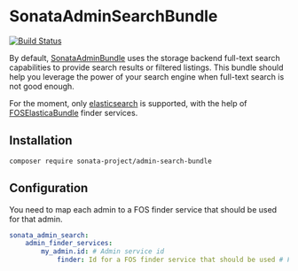 # SonataAdminSearchBundle

[![Build Status][0]][1]

By default, [SonataAdminBundle][2] uses the storage backend full-text search
capabilities to provide search results or filtered listings. This bundle should
help you leverage the power of your search engine when full-text search is not
good enough.

For the moment, only [elasticsearch][3] is supported, with the help of
[FOSElasticaBundle][4] finder services.

## Installation

    composer require sonata-project/admin-search-bundle

## Configuration

You need to map each admin to a FOS finder service that should be used for that
admin.

```yaml
sonata_admin_search:
    admin_finder_services:
        my_admin.id: # Admin service id
            finder: Id for a FOS finder service that should be used # Finder service
```

[0]:https://travis-ci.org/sonata-project/SonataAdminSearchBundle.svg?branch=master
[1]:https://travis-ci.org/sonata-project/SonataAdminSearchBundle
[2]:http://sonata-project.org/bundles/admin
[3]:http://www.elasticsearch.org/
[4]:https://github.com/FriendsOfSymfony/FOSElasticaBundle
